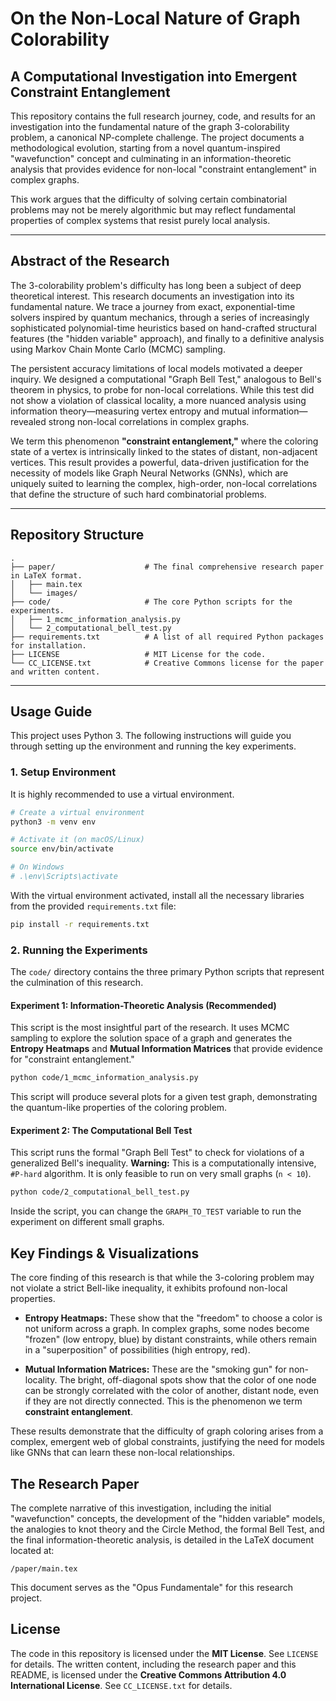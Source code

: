 # On the Non-Local Nature of Graph Colorability

## A Computational Investigation into Emergent Constraint Entanglement

This repository contains the full research journey, code, and results for an investigation into the fundamental nature of the graph 3-colorability problem, a canonical NP-complete challenge. The project documents a methodological evolution, starting from a novel quantum-inspired "wavefunction" concept and culminating in an information-theoretic analysis that provides evidence for non-local "constraint entanglement" in complex graphs.

This work argues that the difficulty of solving certain combinatorial problems may not be merely algorithmic but may reflect fundamental properties of complex systems that resist purely local analysis.

---

## Abstract of the Research

The 3-colorability problem's difficulty has long been a subject of deep theoretical interest. This research documents an investigation into its fundamental nature. We trace a journey from exact, exponential-time solvers inspired by quantum mechanics, through a series of increasingly sophisticated polynomial-time heuristics based on hand-crafted structural features (the "hidden variable" approach), and finally to a definitive analysis using Markov Chain Monte Carlo (MCMC) sampling.

The persistent accuracy limitations of local models motivated a deeper inquiry. We designed a computational "Graph Bell Test," analogous to Bell's theorem in physics, to probe for non-local correlations. While this test did not show a violation of classical locality, a more nuanced analysis using information theory—measuring vertex entropy and mutual information—revealed strong non-local correlations in complex graphs.

We term this phenomenon **"constraint entanglement,"** where the coloring state of a vertex is intrinsically linked to the states of distant, non-adjacent vertices. This result provides a powerful, data-driven justification for the necessity of models like Graph Neural Networks (GNNs), which are uniquely suited to learning the complex, high-order, non-local correlations that define the structure of such hard combinatorial problems.

---

## Repository Structure

```
.
├── paper/                    # The final comprehensive research paper in LaTeX format.
│   ├── main.tex
│   └── images/
├── code/                     # The core Python scripts for the experiments.
│   ├── 1_mcmc_information_analysis.py
│   └── 2_computational_bell_test.py
├── requirements.txt          # A list of all required Python packages for installation.
├── LICENSE                   # MIT License for the code.
└── CC_LICENSE.txt            # Creative Commons license for the paper and written content.
```

---

## Usage Guide

This project uses Python 3. The following instructions will guide you through setting up the environment and running the key experiments.

### 1. Setup Environment

It is highly recommended to use a virtual environment.

```bash
# Create a virtual environment
python3 -m venv env

# Activate it (on macOS/Linux)
source env/bin/activate

# On Windows
# .\env\Scripts\activate
```

With the virtual environment activated, install all the necessary libraries from the provided `requirements.txt` file:

```bash
pip install -r requirements.txt
```

### 2. Running the Experiments

The `code/` directory contains the three primary Python scripts that represent the culmination of this research.

#### **Experiment 1: Information-Theoretic Analysis (Recommended)**

This script is the most insightful part of the research. It uses MCMC sampling to explore the solution space of a graph and generates the **Entropy Heatmaps** and **Mutual Information Matrices** that provide evidence for "constraint entanglement."

```bash
python code/1_mcmc_information_analysis.py
```

This script will produce several plots for a given test graph, demonstrating the quantum-like properties of the coloring problem.

#### **Experiment 2: The Computational Bell Test**

This script runs the formal "Graph Bell Test" to check for violations of a generalized Bell's inequality. **Warning:** This is a computationally intensive, `#P-hard` algorithm. It is only feasible to run on very small graphs (`n < 10`).

```bash
python code/2_computational_bell_test.py
```

Inside the script, you can change the `GRAPH_TO_TEST` variable to run the experiment on different small graphs.

## Key Findings & Visualizations

The core finding of this research is that while the 3-coloring problem may not violate a strict Bell-like inequality, it exhibits profound non-local properties. 

* **Entropy Heatmaps:** These show that the "freedom" to choose a color is not uniform across a graph. In complex graphs, some nodes become "frozen" (low entropy, blue) by distant constraints, while others remain in a "superposition" of possibilities (high entropy, red).

* **Mutual Information Matrices:** These are the "smoking gun" for non-locality. The bright, off-diagonal spots show that the color of one node can be strongly correlated with the color of another, distant node, even if they are not directly connected. This is the phenomenon we term **constraint entanglement**.

These results demonstrate that the difficulty of graph coloring arises from a complex, emergent web of global constraints, justifying the need for models like GNNs that can learn these non-local relationships.

## The Research Paper

The complete narrative of this investigation, including the initial "wavefunction" concepts, the development of the "hidden variable" models, the analogies to knot theory and the Circle Method, the formal Bell Test, and the final information-theoretic analysis, is detailed in the LaTeX document located at:

`/paper/main.tex`

This document serves as the "Opus Fundamentale" for this research project.

## License

The code in this repository is licensed under the **MIT License**. See `LICENSE` for details.
The written content, including the research paper and this README, is licensed under the **Creative Commons Attribution 4.0 International License**. See `CC_LICENSE.txt` for details.

